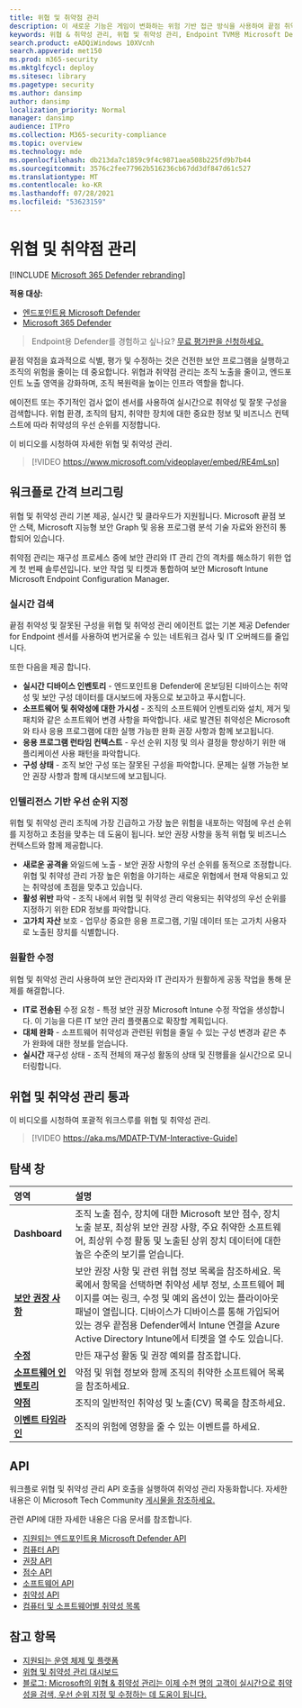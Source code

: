 ```yaml
---
title: 위협 및 취약점 관리
description: 이 새로운 기능은 게임이 변화하는 위험 기반 접근 방식을 사용하여 끝점 취약성 및 잘못 구성을 검색, 우선 순위 지정 및 수정합니다.
keywords: 위협 & 취약성 관리, 위협 및 취약성 관리, Endpoint TVM용 Microsoft Defender, Endpoint-TVM용 Microsoft Defender, 취약성 관리, 취약점 평가, 위협 및 취약점 검사, 보안 구성 평가, 끝점용 Microsoft Defender, 끝점 취약성, 차세대
search.product: eADQiWindows 10XVcnh
search.appverid: met150
ms.prod: m365-security
ms.mktglfcycl: deploy
ms.sitesec: library
ms.pagetype: security
ms.author: dansimp
author: dansimp
localization_priority: Normal
manager: dansimp
audience: ITPro
ms.collection: M365-security-compliance
ms.topic: overview
ms.technology: mde
ms.openlocfilehash: db213da7c1859c9f4c9871aea508b225fd9b7b44
ms.sourcegitcommit: 3576c2fee77962b516236cb67dd3df847d61c527
ms.translationtype: MT
ms.contentlocale: ko-KR
ms.lasthandoff: 07/28/2021
ms.locfileid: "53623159"
---
```

# <a name="threat-and-vulnerability-management"></a>위협 및 취약점 관리

[!INCLUDE [Microsoft 365 Defender rebranding](../../includes/microsoft-defender.md)]

**적용 대상:**
- [엔드포인트용 Microsoft Defender](https://go.microsoft.com/fwlink/p/?linkid=2154037)
- [Microsoft 365 Defender](https://go.microsoft.com/fwlink/?linkid=2118804)


> Endpoint용 Defender를 경험하고 싶나요? [무료 평가판을 신청하세요.](https://www.microsoft.com/microsoft-365/windows/microsoft-defender-atp?ocid=docs-wdatp-portaloverview-abovefoldlink)

끝점 약점을 효과적으로 식별, 평가 및 수정하는 것은 건전한 보안 프로그램을 실행하고 조직의 위험을 줄이는 데 중요합니다. 위협과 취약점 관리는 조직 노출을 줄이고, 엔드포인트 노출 영역을 강화하며, 조직 복원력을 높이는 인프라 역할을 합니다.

에이전트 또는 주기적인 검사 없이 센서를 사용하여 실시간으로 취약성 및 잘못 구성을 검색합니다. 위협 환경, 조직의 탐지, 취약한 장치에 대한 중요한 정보 및 비즈니스 컨텍스트에 따라 취약성의 우선 순위를 지정합니다.

이 비디오를 시청하여 자세한 위협 및 취약성 관리.

>[!VIDEO https://www.microsoft.com/videoplayer/embed/RE4mLsn]

## <a name="bridging-the-workflow-gaps"></a>워크플로 간격 브리그링

위협 및 취약성 관리 기본 제공, 실시간 및 클라우드가 지원됩니다. Microsoft 끝점 보안 스택, Microsoft 지능형 보안 Graph 및 응용 프로그램 분석 기술 자료와 완전히 통합되어 있습니다.

취약점 관리는 재구성 프로세스 중에 보안 관리와 IT 관리 간의 격차를 해소하기 위한 업계 첫 번째 솔루션입니다. 보안 작업 및 티켓과 통합하여 보안 Microsoft Intune Microsoft Endpoint Configuration Manager.

### <a name="real-time-discovery"></a>실시간 검색

끝점 취약성 및 잘못된 구성을 위협 및 취약성 관리 에이전트 없는 기본 제공 Defender for Endpoint 센서를 사용하여 번거로울 수 있는 네트워크 검사 및 IT 오버헤드를 줄입니다.

또한 다음을 제공 합니다.

- **실시간 디바이스 인벤토리** - 엔드포인트용 Defender에 온보딩된 디바이스는 취약성 및 보안 구성 데이터를 대시보드에 자동으로 보고하고 푸시합니다.
- **소프트웨어 및 취약성에 대한 가시성** - 조직의 소프트웨어 인벤토리와 설치, 제거 및 패치와 같은 소프트웨어 변경 사항을 파악합니다. 새로 발견된 취약성은 Microsoft와 타사 응용 프로그램에 대한 실행 가능한 완화 권장 사항과 함께 보고됩니다.
- **응용 프로그램 런타임 컨텍스트** - 우선 순위 지정 및 의사 결정을 향상하기 위한 애플리케이션 사용 패턴을 파악합니다.
- **구성 상태** - 조직 보안 구성 또는 잘못된 구성을 파악합니다. 문제는 실행 가능한 보안 권장 사항과 함께 대시보드에 보고됩니다.

### <a name="intelligence-driven-prioritization"></a>인텔리전스 기반 우선 순위 지정

위협 및 취약성 관리 조직에 가장 긴급하고 가장 높은 위험을 내포하는 약점에 우선 순위를 지정하고 초점을 맞추는 데 도움이 됩니다. 보안 권장 사항을 동적 위협 및 비즈니스 컨텍스트와 함께 제공합니다.

- **새로운 공격을** 와일드에 노출 - 보안 권장 사항의 우선 순위를 동적으로 조정합니다. 위협 및 취약성 관리 가장 높은 위험을 야기하는 새로운 위협에서 현재 악용되고 있는 취약성에 초점을 맞추고 있습니다.
- **활성 위반** 파악 - 조직 내에서 위협 및 취약성 관리 악용되는 취약성의 우선 순위를 지정하기 위한 EDR 정보를 파악합니다.
- **고가치 자산** 보호 - 업무상 중요한 응용 프로그램, 기밀 데이터 또는 고가치 사용자로 노출된 장치를 식별합니다.

### <a name="seamless-remediation"></a>원활한 수정

위협 및 취약성 관리 사용하여 보안 관리자와 IT 관리자가 원활하게 공동 작업을 통해 문제를 해결합니다.

- **IT로 전송된** 수정 요청 - 특정 보안 권장 Microsoft Intune 수정 작업을 생성합니다. 이 기능을 다른 IT 보안 관리 플랫폼으로 확장할 계획입니다.
- **대체 완화** - 소프트웨어 취약성과 관련된 위험을 줄일 수 있는 구성 변경과 같은 추가 완화에 대한 정보를 얻습니다.
- **실시간** 재구성 상태 - 조직 전체의 재구성 활동의 상태 및 진행률을 실시간으로 모니터링합니다.

## <a name="threat-and-vulnerability-management-walk-through"></a>위협 및 취약성 관리 통과

이 비디오를 시청하여 포괄적 워크스루를 위협 및 취약성 관리.

>[!VIDEO https://aka.ms/MDATP-TVM-Interactive-Guide]

## <a name="navigation-pane"></a>탐색 창 

영역 | 설명
:---|:---
**Dashboard**   | 조직 노출 점수, 장치에 대한 Microsoft 보안 점수, 장치 노출 분포, 최상위 보안 권장 사항, 주요 취약한 소프트웨어, 최상위 수정 활동 및 노출된 상위 장치 데이터에 대한 높은 수준의 보기를 얻습니다.
[**보안 권장 사항**](tvm-security-recommendation.md) | 보안 권장 사항 및 관련 위협 정보 목록을 참조하세요. 목록에서 항목을 선택하면 취약성 세부 정보, 소프트웨어 페이지를 여는 링크, 수정 및 예외 옵션이 있는 플라이아웃 패널이 열립니다. 디바이스가 디바이스를 통해 가입되어 있는 경우 끝점용 Defender에서 Intune 연결을 Azure Active Directory Intune에서 티켓을 열 수도 있습니다.
[**수정**](tvm-remediation.md) | 만든 재구성 활동 및 권장 예외를 참조합니다.
[**소프트웨어 인벤토리**](tvm-software-inventory.md) | 약점 및 위협 정보와 함께 조직의 취약한 소프트웨어 목록을 참조하세요.
[**약점**](tvm-weaknesses.md) | 조직의 일반적인 취약성 및 노출(CV) 목록을 참조하세요.
[**이벤트 타임라인**](threat-and-vuln-mgt-event-timeline.md) | 조직의 위험에 영향을 줄 수 있는 이벤트를 하세요.

## <a name="apis"></a>API

워크플로 위협 및 취약성 관리 API 호출을 실행하여 취약성 관리 자동화합니다. 자세한 내용은 이 Microsoft Tech Community [게시물을 참조하세요.](https://techcommunity.microsoft.com/t5/microsoft-defender-atp/threat-amp-vulnerability-management-apis-are-now-generally/ba-p/1304615)

관련 API에 대한 자세한 내용은 다음 문서를 참조합니다.

- [지원되는 엔드포인트용 Microsoft Defender API](exposed-apis-list.md) 
- [컴퓨터 API](machine.md)
- [권장 API](vulnerability.md)
- [점수 API](score.md)
- [소프트웨어 API](software.md)
- [취약성 API](vulnerability.md)
- [컴퓨터 및 소프트웨어별 취약성 목록](get-all-vulnerabilities-by-machines.md)

## <a name="see-also"></a>참고 항목

- [지원되는 운영 체제 및 플랫폼](tvm-supported-os.md)
- [위협 및 취약성 관리 대시보드](tvm-dashboard-insights.md)
- [블로그: Microsoft의 위협 & 취약성 관리는 이제 수천 명의 고객이 실시간으로 취약성을 검색, 우선 순위 지정 및 수정하는 데 도움이 됩니다.](https://www.microsoft.com/security/blog/2019/07/02/microsofts-threat-vulnerability-management-now-helps-thousands-of-customers-to-discover-prioritize-and-remediate-vulnerabilities-in-real-time/)
